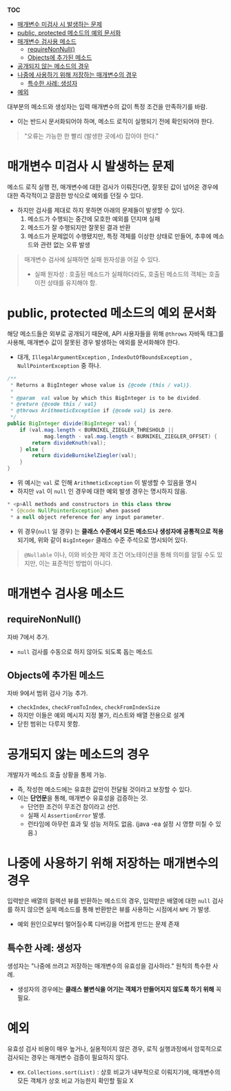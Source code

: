**TOC**
- [매개변수 미검사 시 발생하는 문제](#매개변수_미검사_시_발생하는_문제)
- [public, protected 메소드의 예외 문서화](#public--protected_메소드의_예외_문서화)
- [매개변수 검사용 메소드](#매개변수_검사용_메소드)
  * [requireNonNull()](#requirenonnull)
  * [Objects에 추가된 메소드](#objects에_추가된_메소드)
- [공개되지 않는 메소드의 경우](#공개되지_않는_메소드의_경우)
- [나중에 사용하기 위해 저장하는 매개변수의 경우](#나중에_사용하기_위해_저장하는_매개변수의_경우)
  * [특수한 사례: 생성자](#특수한_사례_생성자)
- [예외](#예외)

대부분의 메소드와 생성자는 입력 매개변수의 값이 특정 조건을 만족하기를 바람.
- 이는 반드시 문서화되어야 하며, 메소드 로직이 실행되기 전에 확인되어야 한다.

> "오류는 가능한 한 빨리 (발생한 곳에서) 잡아야 한다."

# 매개변수 미검사 시 발생하는 문제
메소드 로직 실행 전, 매개변수에 대한 검사가 이뤄진다면, 잘못된 값이 넘어온 경우에 대한 즉각적이고 깔끔한 방식으로 예외를 던질 수 있다.
- 하지만 검사를 제대로 하지 못하면 아래의 문제들이 발생할 수 있다.
  1. 메소드가 수행되는 중간에 모호한 예외를 던지며 실패
  2. 메소드가 잘 수행되지만 잘못된 결과 반환
  3. 메소드가 문제없이 수행됐지만, 특정 객체를 이상한 상태로 만들어, 추후에 메소드와 관련 없는 오류 발생
 
> 매개변수 검사에 실패하면 실패 원자성을 어길 수 있다.
> - 실패 원자성 : 호출된 메소드가 실패하더라도, 호출된 메소드의 객체는 호출 이전 상태를 유지해야 함.

# public, protected 메소드의 예외 문서화
해당 메소드들은 외부로 공개되기 때문에, API 사용자들을 위해 `@throws` 자바독 태그를 사용해, 매개변수 값이 잘못된 경우 발생하는 에외를 문서화해야 한다.
- 대개, `IllegalArgumentException` , `IndexOutOfBoundsException` , `NullPointerException` 중 하나.

```java
/**
 * Returns a BigInteger whose value is {@code (this / val)}.
 *
 * @param  val value by which this BigInteger is to be divided.
 * @return {@code this / val}
 * @throws ArithmeticException if {@code val} is zero.
 */
public BigInteger divide(BigInteger val) {
    if (val.mag.length < BURNIKEL_ZIEGLER_THRESHOLD ||
            mag.length - val.mag.length < BURNIKEL_ZIEGLER_OFFSET) {
        return divideKnuth(val);
    } else {
        return divideBurnikelZiegler(val);
    }
}
```
- 위 예시는 `val` 로 인해 `ArithmeticException` 이 발생할 수 있음을 명시
- 하지만 `val` 이 `null` 인 경우에 대한 예외 발생 경우는 명시하지 않음.

```java
* <p>All methods and constructors in this class throw
 * {@code NullPointerException} when passed
 * a null object reference for any input parameter.
```
- 위 경우(`null` 일 경우) 는 **클래스 수준에서 모든 메소드나 생성자에 공통적으로 적용**되기에, 위와 같이 `BigInteger` 클래스 수준 주석으로 명시되어 있다.

> `@Nullable` 이나, 이와 비슷한 제약 조건 어노테이션을 통해 의미를 알릴 수도 있지만, 이는 표준적인 방법이 아니다.

# 매개변수 검사용 메소드
## requireNonNull()
자바 7에서 추가.
- `null` 검사를 수동으로 하지 않아도 되도록 돕는 메소드

## Objects에 추가된 메소드
자바 9에서 범위 검사 기능 추가.
- `checkIndex`, `checkFromToIndex`, `checkFromIndexSize`
- 하지만 이들은 예외 메시지 지정 불가, 리스트와 배열 전용으로 설계
- 닫힌 범위는 다루지 못함.

# 공개되지 않는 메소드의 경우
개발자가 메소드 호출 상황을 통제 가능.
- 즉, 작성한 메소드에는 유효한 값만이 전달될 것이라고 보장할 수 있다.
- 이는 **단언문**을 통해, 매개변수 유효성을 검증하는 것.
  - 단언한 조건이 무조건 참이라고 선언.
  - 실패 시 `AssertionError` 발생.
  - 런타임에 아무런 효과 및 성능 저하도 없음. (java -ea 설정 시 영향 미칠 수 있음.)
 
# 나중에 사용하기 위해 저장하는 매개변수의 경우
입력받은 배열의 컬렉션 뷰를 반환하는 메소드의 경우, 입력받은 배열에 대한 `null` 검사를 하지 않으면 실제 메소드를 통해 반환받은 뷰를 사용하는 시점에서 `NPE` 가 발생.
- 예외 원인으로부터 멀어질수록 디버깅을 어렵게 만드는 문제 존재

## 특수한 사례: 생성자
생성자는 "나중에 쓰려고 저장하는 매개변수의 유효성을 검사하라." 원칙의 특수한 사례.
- 생성자의 경우에는 **클래스 불변식을 어기는 객체가 만들어지지 않도록 하기 위해** 꼭 필요.

# 예외
유효성 검사 비용이 매우 높거나, 실용적이지 않은 경우, 로직 실행과정에서 암묵적으로 검사되는 경우는 매개변수 검증이 필요하지 않다.
- ex. `Collections.sort(List)` : 상호 비교가 내부적으로 이뤄지기에, 매개변수의 모든 객체가 상호 비교 가능한지 확인할 필요 X
